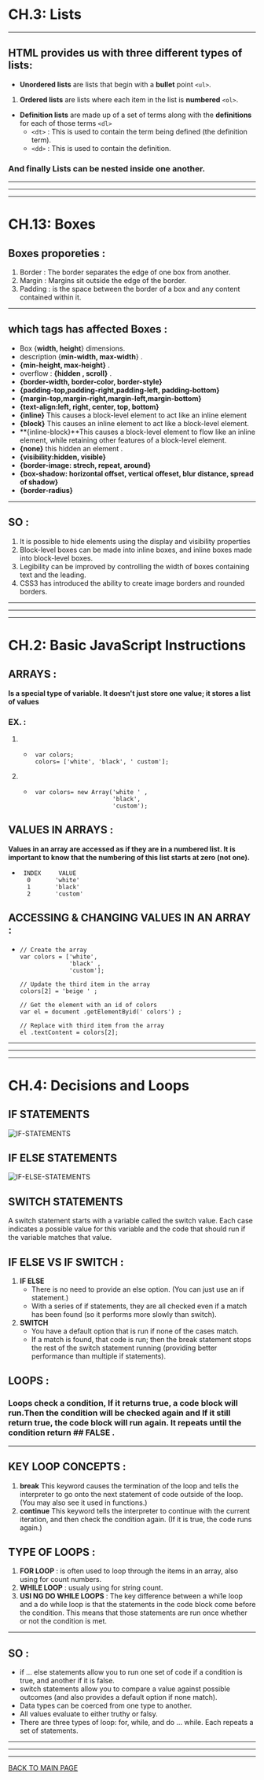 # **CH.3: Lists**
***
## **HTML provides us with three different types of lists:**
* **Unordered lists** are lists that begin with a **bullet** point `<ul>`.
1. **Ordered lists** are lists where each item in the list is **numbered** `<ol>`.
 * **Definition lists** are made up of a set of terms along with the **definitions** for each of those terms `<dl>` 
    * `<dt>` : This is used to contain the term being defined (the definition term).
    * `<dd>` : This is used to contain the definition.

 
### And finally **Lists can be nested inside one another**.
***
***
***
# **CH.13: Boxes** 
## Boxes proporeties :
1. Border : The border separates the edge of one box from another.
2. Margin : Margins sit outside the edge of the border.
3. Padding : is the space between the border of a box and any content contained within it.
***
## which tags has affected Boxes :
*  Box {**width, height**} dimensions.
*  description {**min-width, max-width**} .
*  **{min-height, max-height}** .
*  overflow : **{hidden , scroll}** .
*  **{border-width, border-color, border-style}**
*  **{padding-top,padding-right,padding-left, padding-bottom}** 
*  **{margin-top,margin-right,margin-left,margin-bottom}**
*  **{text-align:left, right, center, top, bottom}**
*  **{inline}** This causes a block-level element to act like an inline element
*  **{block}** This causes an inline element to act like a block-level element.
*  **{inline-block}**This causes a block-level element to flow like an inline element, while retaining other features of a block-level element.
*  **{none}** this hidden an element .
*  **{visibility:hidden, visible}**
*  **{border-image: strech, repeat, around}**
*  **{box-shadow: horizontal offset, vertical offeset, blur distance, spread of shadow}**
*  **{border-radius}**
***
## SO :
1. It is possible to hide elements using the display and visibility properties
2. Block-level boxes can be made into inline boxes, and
inline boxes made into block-level boxes.
3. Legibility can be improved by controlling the width of
boxes containing text and the leading.
4. CSS3 has introduced the ability to create image
borders and rounded borders.
***
***
***
# **CH.2: Basic JavaScript Instructions**
## **ARRAYS** :
**Is a special type of variable. It doesn't just store one value; it stores a list of values**  
### EX. :
1.  
   *      var colors;
          colors= ['white', 'black', ' custom']; 
2. 
   *      var colors= new Array('white ' ,
                                'black',
                                'custom'); 
## **VALUES IN ARRAYS** :
**Values in an array are accessed as if they are in a numbered list. It is important to know that the numbering of this list starts at zero (not one).**
   *      INDEX     VALUE
           0       'white'
           1       'black'
           2       'custom' 

## **ACCESSING & CHANGING VALUES IN AN ARRAY** :
*     // Create the array
      var colors = ['white', 
                    'black' ,
                    'custom']; 

      // Update the third item in the array  
      colors[2] = 'beige ' ;    

      // Get the element with an id of colors 
      var el = document .getElementByid(' colors') ;

      // Replace with third item from the array  
      el .textContent = colors[2]; 
             
***
***
***
# **CH.4: Decisions and Loops**
## **IF STATEMENTS** 
![IF-STATEMENTS](IMG/IF.JPG)

## **IF ELSE STATEMENTS**
![IF-ELSE-STATEMENTS](IMG/IF-ELSE.JPG)

## **SWITCH STATEMENTS**
A switch statement starts with a variable called the switch value. Each case indicates a possible value for this variable and the code that should run if the variable matches that value. 
## **IF ELSE VS IF SWITCH :**
1. **IF ELSE**
   * There is no need to provide an else option. (You can just use an if statement.)
   * With a series of if statements, they are all checked even if a match has been found (so it performs more slowly than switch).
2. **SWITCH**
   * You have a default option that is run if none of the cases match.
   * If a match is found, that code is run; then the break statement stops the rest of the switch statement running (providing better performance than multiple if statements). 

## **LOOPS :**
### Loops check a condition, If it returns true, a code block will run.Then the condition will be checked again and If it still return true, the code block will run again. It repeats until the condition return ## **FALSE** .
***
## **KEY LOOP CONCEPTS :**
1. **break** This keyword causes the termination of the loop and tells the interpreter to go onto the next statement of code outside of the loop. (You may also see it used in functions.) 
2. **continue** This keyword tells the interpreter to continue with the current iteration, and then check the condition again. (If it is true, the code runs again.) 

## **TYPE OF LOOPS :**
1. **FOR LOOP** : is often used to loop through the items in an array, also using for count numbers.
2. **WHILE LOOP** : usualy using for string count. 
3. **USI NG DO WHILE LOOPS** : The key difference between a whi1e loop and a do while loop is that the statements in the code block come before the condition. This means that those statements are run once whether or not the condition is met. 
***

## **SO :**
* if ... else statements allow you to run one set of code
if a condition is true, and another if it is false. 
* switch statements allow you to compare a value against possible outcomes (and also provides a default option if none match). 
* Data types can be coerced from one type to another. 
* All values evaluate to either truthy or falsy. 
* There are three types of loop: for, while, and do ... while. Each repeats a set of statements. 




***
***
***
[BACK TO MAIN PAGE](https://github.com/farahalwahaibi/Reading-Notes/blob/main/README.md)

